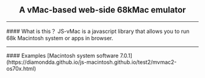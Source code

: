 <center><h2>A vMac-based web-side 68kMac emulator</h2></center>
<hr>
#### What is this？
JS-vMac is a javascript library that allows you to run 68k Macintosh system or apps in browser.
<hr>
#### Examples
[Macintosh system software 7.0.1](https://diamondda.github.io/js-macintosh.github.io/test2/mvmac2-os70x.html)


